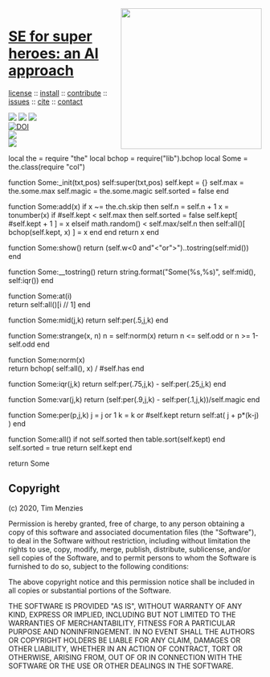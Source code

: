 <a class=sehero name=top> 
<img align=right width=280 src="https://images-wixmp-ed30a86b8c4ca887773594c2.wixmp.com/f/2c218305-10f7-4dc5-b98c-8944ea7c6b98/d92z77z-85f30213-a950-43e6-93aa-ca906c6b4aac.jpg?token=eyJ0eXAiOiJKV1QiLCJhbGciOiJIUzI1NiJ9.eyJzdWIiOiJ1cm46YXBwOiIsImlzcyI6InVybjphcHA6Iiwib2JqIjpbW3sicGF0aCI6IlwvZlwvMmMyMTgzMDUtMTBmNy00ZGM1LWI5OGMtODk0NGVhN2M2Yjk4XC9kOTJ6Nzd6LTg1ZjMwMjEzLWE5NTAtNDNlNi05M2FhLWNhOTA2YzZiNGFhYy5qcGcifV1dLCJhdWQiOlsidXJuOnNlcnZpY2U6ZmlsZS5kb3dubG9hZCJdfQ.BY_xZ9vtOug8jM-lzpvybhtGb2rItxHbWs1sDGlNEAY">
<h1><a href="/README.md#top">SE for super heroes: an AI approach</a></h1> 
<p> <a
href="https://github.com/sehero/lua/blob/master/LICENSE">license</a> :: <a
href="https://github.com/sehero/lua/blob/master/INSTALL.md#top">install</a> :: <a
href="https://github.com/sehero/lua/blob/master/CODE_OF_CONDUCT.md#top">contribute</a> :: <a
href="https://github.com/sehero/lua/issues">issues</a> :: <a
href="https://github.com/sehero/lua/blob/master/CITATION.md#top">cite</a> :: <a
href="https://github.com/sehero/lua/blob/master/CONTACT.md#top">contact</a> </p><p> 
<img src="https://img.shields.io/badge/license-mit-red">   
<img src="https://img.shields.io/badge/language-lua-orange">    
<img src="https://img.shields.io/badge/purpose-ai,se-blueviolet"><br>
<a href="https://zenodo.org/badge/latestdoi/263210595"><img src="https://zenodo.org/badge/263210595.svg" alt="DOI"></a><br>
<img src="https://img.shields.io/badge/platform-mac,*nux-informational"><br>
<a href="https://travis-ci.org/github/sehero/lua"><img 
src="https://travis-ci.org/sehero/lua.svg?branch=master"></a><br>  
</p>
local the   = require "the"
local bchop = require("lib").bchop
local Some  = the.class(require "col")

function Some:_init(txt,pos)
  self:super(txt,pos)
  self.kept   = {}
  self.max    = the.some.max
  self.magic  = the.some.magic
  self.sorted = false
end

function Some:add(x)
  if x ~= the.ch.skip then
    self.n = self.n + 1
    x = tonumber(x)
    if #self.kept < self.max then
      self.sorted = false
      self.kept[ #self.kept + 1 ] = x
    elseif math.random() < self.max/self.n then
      self:all()[ bchop(self.kept, x) ] = x end 
   end
   return x
end

function Some:show() 
  return (self.w<0 and"<"or">")..tostring(self:mid()) end

function Some:__tostring()
  return string.format("Some(%s,%s)", 
                       self:mid(), self:iqr()) end

function Some:at(i)    
  return self:all()[i // 1] end

function Some:mid(j,k) 
  return self:per(.5,j,k) end

function Some:strange(x,    n)
  n = self:norm(x)
  return n <= self.odd or n >= 1-self.odd end

function Some:norm(x)  
  return bchop( self:all(), x) / #self.has end

function Some:iqr(j,k) 
  return self:per(.75,j,k) - self:per(.25,j,k) end

function Some:var(j,k) 
  return (self:per(.9,j,k) - self:per(.1,j,k))/self.magic end

function Some:per(p,j,k)
  j = j or 1
  k = k or #self.kept
  return  self:at( j + p*(k-j) )
end

function Some:all()
  if not self.sorted then table.sort(self.kept) end
  self.sorted = true
  return self.kept
end

return Some 

## Copyright

(c) 2020, Tim Menzies

Permission is hereby granted, free of charge, to any person obtaining a copy
of this software and associated documentation files (the "Software"), to deal
in the Software without restriction, including without limitation the rights
to use, copy, modify, merge, publish, distribute, sublicense, and/or sell
copies of the Software, and to permit persons to whom the Software is
furnished to do so, subject to the following conditions:

The above copyright notice and this permission notice shall be included in all
copies or substantial portions of the Software.

THE SOFTWARE IS PROVIDED "AS IS", WITHOUT WARRANTY OF ANY KIND, EXPRESS OR
IMPLIED, INCLUDING BUT NOT LIMITED TO THE WARRANTIES OF MERCHANTABILITY,
FITNESS FOR A PARTICULAR PURPOSE AND NONINFRINGEMENT. IN NO EVENT SHALL THE
AUTHORS OR COPYRIGHT HOLDERS BE LIABLE FOR ANY CLAIM, DAMAGES OR OTHER
LIABILITY, WHETHER IN AN ACTION OF CONTRACT, TORT OR OTHERWISE, ARISING FROM,
OUT OF OR IN CONNECTION WITH THE SOFTWARE OR THE USE OR OTHER DEALINGS IN THE
SOFTWARE.


